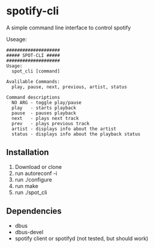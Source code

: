 # spotify-cli
A simple command line interface to control spotify

Useage:
```
####################
##### SPOT-CLI #####
####################
Usage: 
  spot_cli [command]

Avalilable Commands:
  play, pause, next, previous, artist, status

Command descriptions
  NO ARG - toggle play/pause
  play   - starts playback
  pause  - pauses playback
  next   - plays next track
  prev   - plays previous track
  artist - displays info about the artist
  status - displays info about the playback status
```

## Installation
1. Download or clone
2. run autoreconf -i
3. run ./configure
4. run make
5. run ./spot_cli

## Dependencies
- dbus
- dbus-devel
- spotify client or spotifyd (not tested, but should work)
